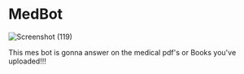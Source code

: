 # MedBot

![Screenshot (119)](https://github.com/user-attachments/assets/4bdfc8f0-1a81-4bff-923b-6bce72a8fd38)

This mes bot is gonna answer on the medical pdf's or Books you've uploaded!!!
